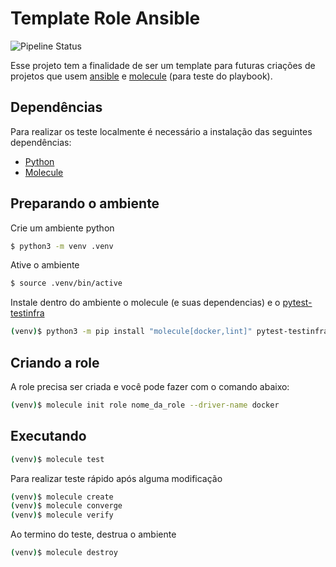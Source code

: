 # Template Role Ansible

![Pipeline Status](https://github.com/mentoriaiac/template-role-ansible/actions/workflows/ci.yml/badge.svg) 

Esse projeto tem a finalidade de ser um template para futuras criações de projetos que usem [ansible](https://docs.ansible.com/) e [molecule](https://molecule.readthedocs.io/en/latest/) (para teste do playbook).

## Dependências
Para realizar os teste localmente é necessário a instalação das seguintes dependências:

* [Python](https://www.python.org/downloads/)
* [Molecule](https://molecule.readthedocs.io/en/latest/installation.html)

## Preparando o ambiente

Crie um ambiente python

```bash
$ python3 -m venv .venv
```
Ative o ambiente
```bash
$ source .venv/bin/active
```

Instale dentro do ambiente o molecule (e suas dependencias) e o [pytest-testinfra](https://testinfra.readthedocs.io/en/latest/)
```bash
(venv)$ python3 -m pip install "molecule[docker,lint]" pytest-testinfra
```

## Criando a role

A role precisa ser criada e você pode fazer com o comando abaixo:

```bash
(venv)$ molecule init role nome_da_role --driver-name docker
```

## Executando
```bash
(venv)$ molecule test
```

Para realizar teste rápido após alguma modificação
```bash
(venv)$ molecule create
(venv)$ molecule converge
(venv)$ molecule verify
```

Ao termino do teste, destrua o ambiente
```bash
(venv)$ molecule destroy
``` 